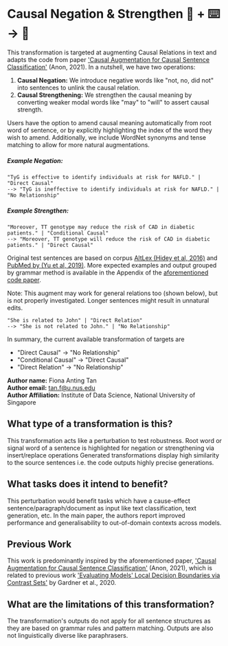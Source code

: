 # Causal Negation & Strengthen 🦎  + ⌨️ → 🐍
This transformation is targeted at augmenting Causal Relations in text and adapts the code from paper ['Causal Augmentation for Causal Sentence Classification'](https://openreview.net/pdf/17eafef9e25b48eb90a9a7f32c4f52e21177cc73.pdf) (Anon, 2021). In a nutshell, we have two operations:
1. **Causal Negation:** We introduce negative words like "not, no, did not" into sentences to unlink the causal relation. 
2. **Causal Strengthening:** We strengthen the causal meaning by converting weaker modal words like "may" to "will" to assert causal strength.

Users have the option to amend causal meaning automatically from root word of sentence, or by explicitly highlighting the index of the word they wish to amend. Additionally, we include WordNet synonyms and tense matching to allow for more natural augmentations.

##### Example Negation:
``` 
"TyG is effective to identify individuals at risk for NAFLD." | "Direct Causal"
--> "TyG is ineffective to identify individuals at risk for NAFLD." | "No Relationship"
```

##### Example Strengthen:
```
"Moreover, TT genotype may reduce the risk of CAD in diabetic patients." | "Conditional Causal"
--> "Moreover, TT genotype will reduce the risk of CAD in diabetic patients." | "Direct Causal"
```

Original test sentences are based on corpus [AltLex (Hidey et al, 2016)](https://github.com/chridey/altlex) and [PubMed by (Yu et al, 2019)](https://github.com/junwang4/causal-language-use-in-science). More expected examples and output grouped by grammar method is available in the Appendix of the [aforementioned code paper](https://openreview.net/pdf/17eafef9e25b48eb90a9a7f32c4f52e21177cc73.pdf).

Note: This augment may work for general relations too (shown below), but is not properly investigated. Longer sentences might result in unnatural edits.
```
"She is related to John" | "Direct Relation" 
--> "She is not related to John." | "No Relationship"
```

In summary, the current available transformation of targets are 
* "Direct Causal" -> "No Relationship"
* "Conditional Causal" -> "Direct Causal"
* "Direct Relation" -> "No Relationship"

**Author name:** Fiona Anting Tan <br>
**Author email:** tan.f@u.nus.edu <br>
**Author Affiliation:** Institute of Data Science, National University of Singapore

## What type of a transformation is this?
This transformation acts like a perturbation to test robustness. Root word or signal word of a sentence is highlighted for negation or strengthening via insert/replace operations Generated transformations display high similarity to the source sentences i.e. the code outputs highly precise generations. 

## What tasks does it intend to benefit?
This perturbation would benefit tasks which have a cause-effect sentence/paragraph/document as input like text classification, text generation, etc. In the main paper, the authors report improved performance and generalisability to out-of-domain contexts across models.

## Previous Work
This work is predominantly inspired by the aforementioned paper, ['Causal Augmentation for Causal Sentence Classification'](https://openreview.net/pdf/17eafef9e25b48eb90a9a7f32c4f52e21177cc73.pdf) (Anon, 2021), which is related to previous work ['Evaluating Models' Local Decision Boundaries via Contrast Sets'](https://arxiv.org/abs/2004.02709) by Gardner et al., 2020.

## What are the limitations of this transformation?
The transformation's outputs do not apply for all sentence structures as they are based on grammar rules and pattern matching. Outputs are also not linguistically diverse like paraphrasers.
